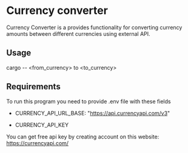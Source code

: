 # Currency converter

Currency Converter is a provides functionality for converting currency amounts between different currencies using external API.

## Usage

cargo -- <amount> <from_currency> to <to_currency>

## Requirements

To run this program you need to provide .env file with these fields

- CURRENCY_API_URL_BASE: "https://api.currencyapi.com/v3"

- CURRENCY_API_KEY

You can get free api key by creating account on this website: https://currencyapi.com/
